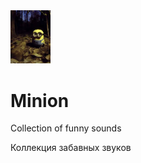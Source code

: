 <img src="https://github.com/nfcminion/minionGorlovoi/blob/main/minion_image.jpg" width="64" />

# Minion

Collection of funny sounds

Коллекция забавных звуков
